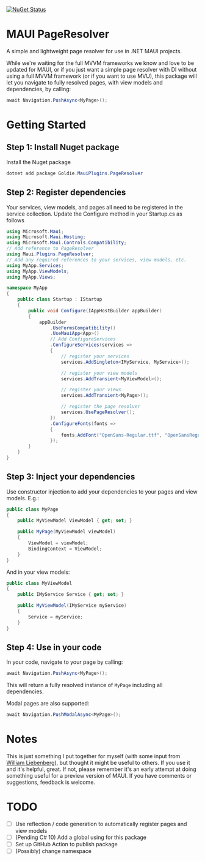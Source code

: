 [![NuGet Status](https://img.shields.io/nuget/v/Goldie.MauiPlugins.PageResolver.svg?style=flat)](https://www.nuget.org/packages/Goldie.MauiPlugins.PageResolver/) 

# MAUI PageResolver
A simple and lightweight page resolver for use in .NET MAUI projects.

While we're waiting for the full MVVM frameworks we know and love to be updated for MAUI, or if you just want a simple page resolver with DI without using a full MVVM framework (or if you want to use MVU), this package will let you navigate to fully resolved pages, with view models and dependencies, by calling:

```cs
await Navigation.PushAsync<MyPage>();
```

# Getting Started

## Step 1: Install Nuget package
Install the Nuget package

```cs
dotnet add package Goldie.MauiPlugins.PageResolver
```

## Step 2: Register dependencies
Your services, view models, and pages all need to be registered in the service collection. Update the Configure method in your Startup.cs as follows

```cs
using Microsoft.Maui;
using Microsoft.Maui.Hosting;
using Microsoft.Maui.Controls.Compatibility;
// Add reference to PageResolver
using Maui.Plugins.PageResolver;
// Add any required references to your services, view models, etc.
using MyApp.Services;
using MyApp.ViewModels;
using MyApp.Views;

namespace MyApp
{
    public class Startup : IStartup
    {
        public void Configure(IAppHostBuilder appBuilder)
        {
            appBuilder
                .UseFormsCompatibility()
                .UseMauiApp<App>()
                // Add ConfigureServices
                .ConfigureServices(services =>
                {
                    // register your services
                    services.AddSingleton<IMyService, MyService>();

                    // register your view models
                    services.AddTransient<MyViewModel>();

                    // register your views
                    services.AddTransient<MyPage>();

                    // register the page resolver
                    services.UsePageResolver();
                })
                .ConfigureFonts(fonts =>
                {
                    fonts.AddFont("OpenSans-Regular.ttf", "OpenSansRegular");
                });
        }
    }
}
```

## Step 3: Inject your dependencies

Use constructor injection to add your dependencies to your pages and view models. E.g.:

```cs
public class MyPage
{
    public MyViewModel ViewModel { get; set; }

    public MyPage(MyViewModel viewModel)
    {
        ViewModel = viewModel;
        BindingContext = ViewModel;
    }
}
```
And in your view models:

```cs
public class MyViewModel
{
    public IMyService Service { get; set; }

    public MyViewModel(IMyService myService)
    {
        Service = myService;
    }
}
```

## Step 4: Use in your code

In your code, navigate to your page by calling:

```cs
await Navigation.PushAsync<MyPage>();
```

This will return a fully resolved instance of `MyPage` including all dependencies.

Modal pages are also supported:

```cs
await Navigation.PushModalAsync<MyPage>();
```

# Notes

This is just something I put together for myself (with some input from [William Liebenberg](https://github.com/william-liebenberg)), but thought it might be useful to others. If you use it and it's helpful, great. If not, please remember it's an early attempt at doing something useful for a preview version of MAUI. If you have comments or suggestions, feedback is welcome.

# TODO
- [ ] Use reflection / code generation to automatically register pages and view models
- [ ] (Pending C# 10) Add a global using for this package
- [ ] Set up GitHub Action to publish package
- [ ] (Possibly) change namespace
